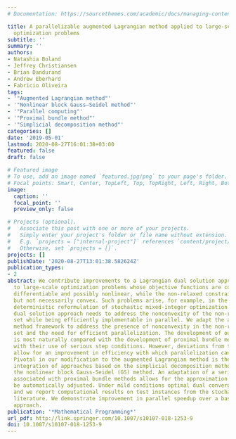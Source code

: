 ```yaml
---
# Documentation: https://sourcethemes.com/academic/docs/managing-content/

title: A parallelizable augmented Lagrangian method applied to large-scale non-convex-constrained
  optimization problems
subtitle: ''
summary: ''
authors:
- Natashia Boland
- Jeffrey Christiansen
- Brian Dandurand
- Andrew Eberhard
- Fabricio Oliveira
tags:
- '"Augmented Lagrangian method"'
- '"Nonlinear block Gauss–Seidel method"'
- '"Parallel computing"'
- '"Proximal bundle method"'
- '"Simplicial decomposition method"'
categories: []
date: '2019-05-01'
lastmod: 2020-08-27T16:01:38+03:00
featured: false
draft: false

# Featured image
# To use, add an image named `featured.jpg/png` to your page's folder.
# Focal points: Smart, Center, TopLeft, Top, TopRight, Left, Right, BottomLeft, Bottom, BottomRight.
image:
  caption: ''
  focal_point: ''
  preview_only: false

# Projects (optional).
#   Associate this post with one or more of your projects.
#   Simply enter your project's folder or file name without extension.
#   E.g. `projects = ["internal-project"]` references `content/project/deep-learning/index.md`.
#   Otherwise, set `projects = []`.
projects: []
publishDate: '2020-08-27T13:01:38.582624Z'
publication_types:
- 2
abstract: We contribute improvements to a Lagrangian dual solution approach applied
  to large-scale optimization problems whose objective functions are convex, continuously
  differentiable and possibly nonlinear, while the non-relaxed constraint set is compact
  but not necessarily convex. Such problems arise, for example, in the split-variable
  deterministic reformulation of stochastic mixed-integer optimization problems. The
  dual solution approach needs to address the nonconvexity of the non-relaxed constraint
  set while being efficiently implementable in parallel. We adapt the augmented Lagrangian
  method framework to address the presence of nonconvexity in the non-relaxed constraint
  set and the need for efficient parallelization. The development of our approach
  is most naturally compared with the development of proximal bundle methods and especially
  with their use of serious step conditions. However, deviations from these developments
  allow for an improvement in efficiency with which parallelization can be utilized.
  Pivotal in our modification to the augmented Lagrangian method is the use of an
  integration of approaches based on the simplicial decomposition method (SDM) and
  the nonlinear block Gauss-Seidel (GS) method. An adaptation of a serious step condition
  associated with proximal bundle methods allows for the approximation tolerance to
  be automatically adjusted. Under mild conditions optimal dual convergence is proven,
  and we report computational results on test instances from the stochastic optimization
  literature. We demonstrate improvement in parallel speedup over a baseline parallel
  approach.
publication: '*Mathematical Programming*'
url_pdf: http://link.springer.com/10.1007/s10107-018-1253-9
doi: 10.1007/s10107-018-1253-9
---
```

